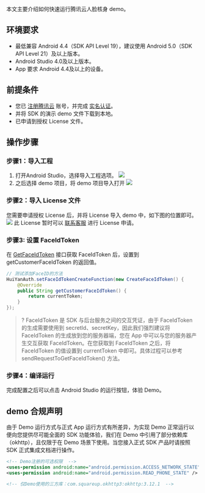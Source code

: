 本文主要介绍如何快速运行腾讯云人脸核身 demo。

## 环境要求
- 最低兼容 Android 4.4（SDK API Level 19），建议使用 Android 5.0（SDK API Level 21）及以上版本。
- Android Studio 4.0及以上版本。
- App 要求 Android 4.4及以上的设备。


## 前提条件
- 您已 [注册腾讯云](https://cloud.tencent.com/document/product/378/17985) 账号，并完成 [实名认证](https://cloud.tencent.com/document/product/378/3629)。
- 并将 SDK 的演示 demo 文件下载到本地。
- 已申请到授权 License 文件。


## 操作步骤
### 步骤1：导入工程
1. 打开Android Studio，选择导入工程选项。
![](https://qcloudimg.tencent-cloud.cn/raw/c62340baf7ccf2cf19a0b98d63c5eae5.png)
2. 之后选择 demo 项目，将 demo 项目导入打开
![](https://qcloudimg.tencent-cloud.cn/raw/cccccc14e2ca2ead2c1d1e25c9810868.png)

### 步骤2：导入 License 文件
您需要申请授权 License 后，并将 License 导入 demo 中，如下图的位置即可。
![](https://qcloudimg.tencent-cloud.cn/raw/18beb924079519f6b0d3beeeabe599e7.png)
此 License 暂时可以 [联系客服](https://cloud.tencent.com/document/product/1007/56130) 进行 License 申请。

### 步骤3: 设置 FaceIdToken
在 [GetFaceIdToken](https://console.cloud.tencent.com/api/explorer?Product=faceid&Version=2018-03-01&Action=DetectAuth&SignVersion=) 接口获取 FaceIdToken 后，设置到 getCustomerFaceIdToken 的返回值。
```java
// 测试添加FaceID的方法
HuiYanAuth.setFaceIdTokenCreateFunction(new CreateFaceIdToken() {
    @Override
    public String getCustomerFaceIdToken() {
        return currentToken;
    }
});
```
>? FaceIdToken 是 SDK 与后台服务之间的交互凭证，由于 FaceIdToken 的生成需要使用到 secretId、secretKey，因此我们强烈建议将 FaceIdToken 的生成放到您的服务器端，您在 App 中可以与您的服务器产生交互获取 FaceIdToken。在您获取到 FaceIdToken 之后，将 FaceIdToken 的值设置到 currentToken 中即可。具体过程可以参考 sendRequestToGetFaceIdToken() 方法。

### 步骤4：编译运行
完成配置之后可以点击 Android Studio 的运行按钮，体验 Demo。


## demo 合规声明
由于 Demo 运行方式与正式 App 运行方式有所差异，为实现 Demo 正常运行以便向您提供尽可能全面的 SDK 功能体验，我们在 Demo 中引用了部分依赖库（okhttp），且仅限于在 Demo 场景下使用。当您接入正式 SDK 产品时请按照 SDK 正式集成文档进行操作。
```xml
<!-- Demo注册的可选权限  -->
<uses-permission android:name="android.permission.ACCESS_NETWORK_STATE" />
<uses-permission android:name="android.permission.READ_PHONE_STATE" />

<!-- 仅Demo使用的三方库：com.squareup.okhttp3:okhttp:3.12.1  -->
```

